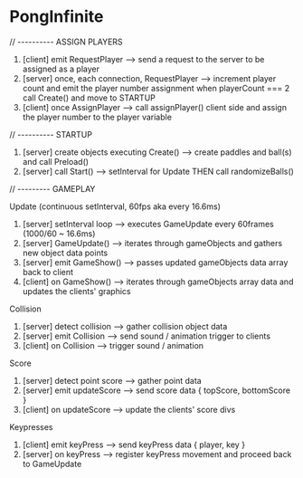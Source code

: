 # PongInfinite

// ---------- ASSIGN PLAYERS

1) [client] emit RequestPlayer --> send a request to the server to be assigned as a player
2) [server] once, each connection, RequestPlayer --> increment player count and emit the player number assignment
   when playerCount === 2 call Create() and move to STARTUP
3) [client] once AssignPlayer --> call assignPlayer() client side and assign the player number to the player variable

// ---------- STARTUP

1) [server] create objects executing Create() --> create paddles and ball(s) and call Preload()
2) [server] call Start() --> setInterval for Update THEN call randomizeBalls()

// --------- GAMEPLAY

Update (continuous setInterval, 60fps aka every 16.6ms)
1) [server] setInterval loop --> executes GameUpdate every 60frames (1000/60 ~ 16.6ms)
2) [server] GameUpdate() --> iterates through gameObjects and gathers new object data points
3) [server] emit GameShow() --> passes updated gameObjects data array back to client
4) [client] on GameShow() --> iterates through gameObjects array data and updates the clients' graphics

Collision
1) [server] detect collision --> gather collision object data
2) [server] emit Collision --> send sound / animation trigger to clients
3) [client] on Collision --> trigger sound / animation

Score
1) [server] detect point score --> gather point data
2) [server] emit updateScore --> send score data { topScore, bottomScore }
3) [client] on updateScore --> update the clients' score divs

Keypresses
1) [client] emit keyPress --> send keyPress data { player, key }
2) [server] on keyPress --> register keyPress movement and proceed back to GameUpdate






